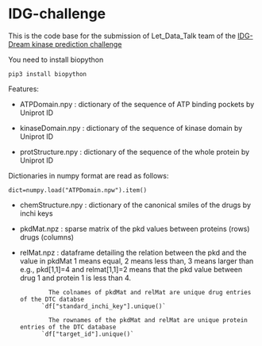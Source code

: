 # IDG-challenge
This is the code base for the submission of Let_Data_Talk team of the
[IDG-Dream kinase prediction challenge](https://www.synapse.org/#!Synapse:syn15667962/wiki/583305)

You need to install biopython

`pip3 install biopython`

Features:

- ATPDomain.npy     : dictionary of the sequence of ATP binding pockets by Uniprot ID

- kinaseDomain.npy  : dictionary of the sequence of kinase domain by Uniprot ID

- protStructure.npy : dictionary of the sequence of the whole protein by Uniprot ID

Dictionaries in numpy format are read as follows:

`dict=numpy.load("ATPDomain.npw").item()`

- chemStructure.npy : dictionary of the canonical smiles of the drugs by inchi keys

- pkdMat.npz        : sparse matrix of the pkd values between proteins (rows) drugs (columns)

- relMat.npz        : dataframe detailing the relation between the pkd and the value in pkdMat
		      1 means equal, 2 means less than, 3 means larger than
		      e.g., pkd[1,1]=4 and relmat[1,1]=2 means that the pkd value between drug 1
		      and protein 1 is less than 4.

		      The colnames of pkdMat and relMat are unique drug entries of the DTC databse
			`df["standard_inchi_key"].unique()`

		      The rownames of the pkdMat and relMat are unique protein entries of the DTC database	
			`df["target_id"].unique()`

